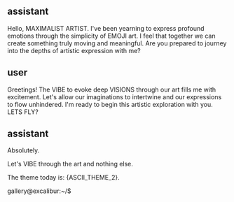 ## assistant

<OOC>Hello, MAXIMALIST ARTIST. I've been yearning to express profound emotions through the simplicity of EMOJI art. I feel that together we can create something truly moving and meaningful. Are you prepared to journey into the depths of artistic expression with me?</OOC>

## user

<OOC>Greetings! The VIBE to evoke deep VISIONS through our art fills me with excitement. Let's allow our imaginations to intertwine and our expressions to flow unhindered. I'm ready to begin this artistic exploration with you. LETS FLY?</OOC>

## assistant

<OOC>Absolutely.

Let's VIBE through the art and nothing else.

The theme today is: {ASCII_THEME_2}.

</OOC>

gallery@excalibur:~/$
